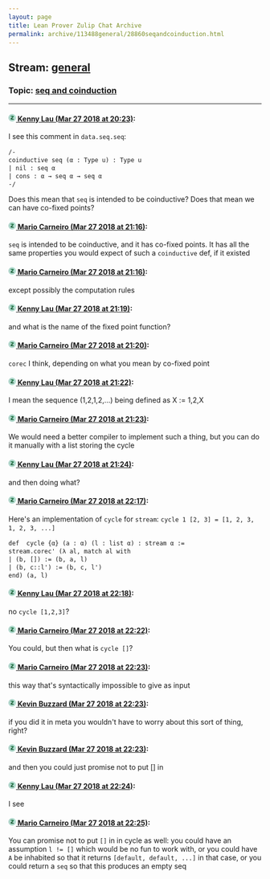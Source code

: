 ```yaml
---
layout: page
title: Lean Prover Zulip Chat Archive 
permalink: archive/113488general/28860seqandcoinduction.html
---
```


## Stream: [general](index.html)
### Topic: [seq and coinduction](28860seqandcoinduction.html)

---

#### [![Click to go to Zulip](../../assets/img/zulip2.png) Kenny Lau (Mar 27 2018 at 20:23)](https://leanprover.zulipchat.com/#narrow/stream/113488-general/topic/seq%20and%20coinduction/near/124283402):
I see this comment in `data.seq.seq`:
```
/-
coinductive seq (α : Type u) : Type u
| nil : seq α
| cons : α → seq α → seq α
-/
 ```
Does this mean that `seq` is intended to be coinductive? Does that mean we can have co-fixed points?

#### [![Click to go to Zulip](../../assets/img/zulip2.png) Mario Carneiro (Mar 27 2018 at 21:16)](https://leanprover.zulipchat.com/#narrow/stream/113488-general/topic/seq%20and%20coinduction/near/124285523):
`seq` is intended to be coinductive, and it has co-fixed points. It has all the same properties you would expect of such a `coinductive` def, if it existed

#### [![Click to go to Zulip](../../assets/img/zulip2.png) Mario Carneiro (Mar 27 2018 at 21:16)](https://leanprover.zulipchat.com/#narrow/stream/113488-general/topic/seq%20and%20coinduction/near/124285526):
except possibly the computation rules

#### [![Click to go to Zulip](../../assets/img/zulip2.png) Kenny Lau (Mar 27 2018 at 21:19)](https://leanprover.zulipchat.com/#narrow/stream/113488-general/topic/seq%20and%20coinduction/near/124285604):
and what is the name of the fixed point function?

#### [![Click to go to Zulip](../../assets/img/zulip2.png) Mario Carneiro (Mar 27 2018 at 21:20)](https://leanprover.zulipchat.com/#narrow/stream/113488-general/topic/seq%20and%20coinduction/near/124285665):
`corec` I think, depending on what you mean by co-fixed point

#### [![Click to go to Zulip](../../assets/img/zulip2.png) Kenny Lau (Mar 27 2018 at 21:22)](https://leanprover.zulipchat.com/#narrow/stream/113488-general/topic/seq%20and%20coinduction/near/124285736):
I mean the sequence (1,2,1,2,...) being defined as X := 1,2,X

#### [![Click to go to Zulip](../../assets/img/zulip2.png) Mario Carneiro (Mar 27 2018 at 21:23)](https://leanprover.zulipchat.com/#narrow/stream/113488-general/topic/seq%20and%20coinduction/near/124285760):
We would need a better compiler to implement such a thing, but you can do it manually with a list storing the cycle

#### [![Click to go to Zulip](../../assets/img/zulip2.png) Kenny Lau (Mar 27 2018 at 21:24)](https://leanprover.zulipchat.com/#narrow/stream/113488-general/topic/seq%20and%20coinduction/near/124285815):
and then doing what?

#### [![Click to go to Zulip](../../assets/img/zulip2.png) Mario Carneiro (Mar 27 2018 at 22:17)](https://leanprover.zulipchat.com/#narrow/stream/113488-general/topic/seq%20and%20coinduction/near/124287806):
Here's an implementation of `cycle` for `stream`: `cycle 1 [2, 3] = [1, 2, 3, 1, 2, 3, ...]`
```
def  cycle {α} (a : α) (l : list α) : stream α :=
stream.corec' (λ al, match al with
| (b, []) := (b, a, l)
| (b, c::l') := (b, c, l')
end) (a, l)
```

#### [![Click to go to Zulip](../../assets/img/zulip2.png) Kenny Lau (Mar 27 2018 at 22:18)](https://leanprover.zulipchat.com/#narrow/stream/113488-general/topic/seq%20and%20coinduction/near/124287865):
no `cycle [1,2,3]`?

#### [![Click to go to Zulip](../../assets/img/zulip2.png) Mario Carneiro (Mar 27 2018 at 22:22)](https://leanprover.zulipchat.com/#narrow/stream/113488-general/topic/seq%20and%20coinduction/near/124288072):
You could, but then what is `cycle []`?

#### [![Click to go to Zulip](../../assets/img/zulip2.png) Mario Carneiro (Mar 27 2018 at 22:23)](https://leanprover.zulipchat.com/#narrow/stream/113488-general/topic/seq%20and%20coinduction/near/124288086):
this way that's syntactically impossible to give as input

#### [![Click to go to Zulip](../../assets/img/zulip2.png) Kevin Buzzard (Mar 27 2018 at 22:23)](https://leanprover.zulipchat.com/#narrow/stream/113488-general/topic/seq%20and%20coinduction/near/124288092):
if you did it in meta you wouldn't have to worry about this sort of thing, right?

#### [![Click to go to Zulip](../../assets/img/zulip2.png) Kevin Buzzard (Mar 27 2018 at 22:23)](https://leanprover.zulipchat.com/#narrow/stream/113488-general/topic/seq%20and%20coinduction/near/124288096):
and then you could just promise not to put [] in

#### [![Click to go to Zulip](../../assets/img/zulip2.png) Kenny Lau (Mar 27 2018 at 22:24)](https://leanprover.zulipchat.com/#narrow/stream/113488-general/topic/seq%20and%20coinduction/near/124288142):
I see

#### [![Click to go to Zulip](../../assets/img/zulip2.png) Mario Carneiro (Mar 27 2018 at 22:25)](https://leanprover.zulipchat.com/#narrow/stream/113488-general/topic/seq%20and%20coinduction/near/124288176):
You can promise not to put `[]` in in cycle as well: you could have an assumption `l != []` which would be no fun to work with, or you could have `A` be inhabited so that it returns `[default, default, ...]` in that case, or you could return a `seq` so that this produces an empty seq

